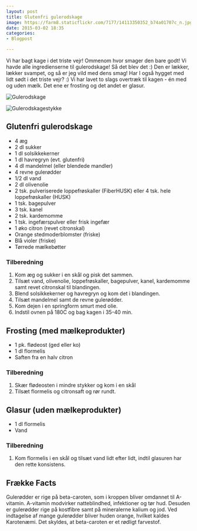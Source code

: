 ```yaml
---
layout: post
title: Glutenfri gulerodskage
image: https://farm8.staticflickr.com/7177/14113350352_b74a01707c_n.jpg
date: 2015-03-02 18:35
categories:
- Blogpost

---
```


Vi har bagt kage i det triste vejr! Ommenom hvor smager den bare godt! Vi havde alle ingredienserne til gulerodskage! Så det blev det :) Den er lækker, lækker svampet, og så er jeg vild med dens smag! Har I også hygget med lidt sødt i det triste vejr? :) Vi har lavet to slags overtræk til kagen - én med og uden mælk. Det ene er frosting og det andet er glasur.





![Gulerodskage](https://farm8.staticflickr.com/7177/14113350352_b74a01707c_z.jpg)

![Gulerodskagestykke](https://farm3.staticflickr.com/2926/13929763719_f8ebb61e73_o.png)


## Glutenfri gulerodskage
- 4 æg
- 2 dl sukker
- 1 dl solsikkekerner
- 1 dl havregryn (evt. glutenfri)
- 4 dl mandelmel (eller blendede mandler)
- 4 revne gulerødder
- 1/2 dl vand
- 2 dl olivenolie
- 2 tsk. pulveriserede loppefrøskaller (FiberHUSK) eller 4 tsk. hele loppefrøskaller (HUSK)
- 1 tsk. bagepulver
- 3 tsk. kanel
- 2 tsk. kardemomme
- 1 tsk. ingefærspulver eller frisk ingefær
- 1 øko citron (revet citronskal)
- Orange stedmoderblomster (friske)
- Blå violer (friske)
- Tørrede mælkebøtter

### Tilberedning
1. Kom æg og sukker i en skål og pisk det sammen. 
2. Tilsæt vand, olivenolie, loppefrøskaller, bagepulver, kanel, kardemomme samt revet citronskal til blandingen. 
3. Blend solsikkekerner og havregryn og kom det i blandingen. 
4. Tilsæt mandelmel samt de revne gulerødder.
5. Kom dejen i en springform smurt med olie.
6. Indstil ovnen på 180C og bag kagen i 35-40 min.

## Frosting (med mælkeprodukter)
- 1 pk. flødeost (ged eller ko)
- 1 dl flormelis
- Saften fra en halv citron


### Tilberedning
1. Skær flødeosten i mindre stykker og kom i en skål
2. Tilsæt flormelis og citronsaft og rør rundt.

## Glasur (uden mælkeprodukter)
- 1 dl flormelis
- Vand


### Tilberedning
1. Kom flormelis i en skål og tilsæt vand lidt efter lidt, indtil glasuren har den rette konsistens.










## Frække Facts
Gulerødder er rige på beta-caroten, som i kroppen bliver omdannet til A-vitamin. A-vitamin modvirker natteblindhed, infektioner og tør hud. Desuden er gulerødder rige på kostfibre samt på mineralerne kalium og jod. Ved indtagelse af mange gulerødder bliver huden orange, hvilket kaldes Karotenæmi. Det skyldes, at beta-caroten er et rødligt farvestof.